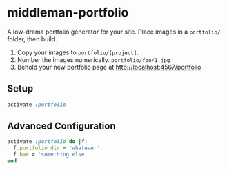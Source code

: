 # middleman-portfolio

A low-drama portfolio generator for your site. Place images in a `portfolio/` folder, then build. 

1. Copy your images to `portfolio/[project]`.
2. Number the images numerically. `portfolio/foo/1.jpg`
3. Behold your new portfolio page at [http://localhost:4567/portfolio](http://localhost:4567/portfolio)

## Setup

```rb
activate :portfolio
```

## Advanced Configuration

```rb
activate :portfolio do |f|
  f.portfolio_dir = 'whatever'
  f.bar = 'something else'
end
```